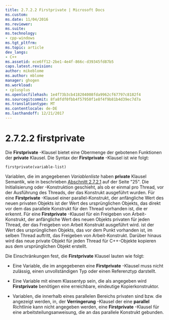 ```yaml
---
title: 2.7.2.2 Firstprivate | Microsoft Docs
ms.custom: 
ms.date: 11/04/2016
ms.reviewer: 
ms.suite: 
ms.technology:
- cpp-windows
ms.tgt_pltfrm: 
ms.topic: article
dev_langs:
- C++
ms.assetid: ece6ff12-2be1-4e4f-866c-d39345fd87b5
caps.latest.revision: 
author: mikeblome
ms.author: mblome
manager: ghogen
ms.workload:
- cplusplus
ms.openlocfilehash: 1e4f73b3cb418204008fda9962cf67797c8182f4
ms.sourcegitcommit: 8fa8fdf0fbb4f57950f1e8f4f9b81b4d39ec7d7a
ms.translationtype: MT
ms.contentlocale: de-DE
ms.lasthandoff: 12/21/2017
---
```

# <a name="2722-firstprivate"></a>2.7.2.2 firstprivate
Die **Firstprivate** -Klausel bietet eine Obermenge der gebotenen Funktionen der **private** Klausel. Die Syntax der **Firstprivate** -Klausel ist wie folgt:  
  
```  
firstprivate(variable-list)  
```  
  
 Variablen, die im angegebenen *Variablenliste* haben **private** Klausel Semantik, wie in beschrieben [Abschnitt 2.7.2.1](../../parallel/openmp/2-7-2-1-private.md) auf der Seite "25". Die Initialisierung oder -Konstruktion geschieht, als ob er einmal pro Thread, vor der Ausführung des Threads, der das Konstrukt ausgeführt wurden. Für eine **Firstprivate** -Klausel einer parallel-Konstrukt, der anfängliche Wert des neuen privaten Objekts ist der Wert des ursprünglichen Objekts, das direkt vor dem das parallele Konstrukt für den Thread vorhanden ist, die er erkennt. Für eine **Firstprivate** -Klausel für ein Freigeben von Arbeit-Konstrukt, der anfängliche Wert des neuen Objekts privaten für jeden Thread, der das Freigeben von Arbeit Konstrukt ausgeführt wird. ist der Wert des ursprünglichen Objekts, das vor dem Punkt vorhanden ist, im selben Thread auftritt, das Freigeben von Arbeit-Konstrukt. Darüber hinaus wird das neue private Objekt für jeden Thread für C++-Objekte kopieren aus dem ursprünglichen Objekt erstellt.  
  
 Die Einschränkungen fest, die **Firstprivate** Klausel lauten wie folgt:  
  
-   Eine Variable, die im angegebenen eine **Firstprivate** -Klausel muss nicht zulässig, einen unvollständigen Typ oder einen Referenztyp darstellt.  
  
-   Eine Variable mit einem Klassentyp sein, die als angegeben wird **Firstprivate** benötigen eine erreichbare, eindeutige Kopierkonstruktor.  
  
-   Variablen, die innerhalb eines parallelen Bereichs privaten sind bzw. die angezeigt werden, in, der **Verringerung** -Klausel der eine **parallel** Richtlinie kann nicht angegeben werden, eine **Firstprivate** -Klausel für eine arbeitsteilungsanweisung, die an das parallele Konstrukt gebunden.